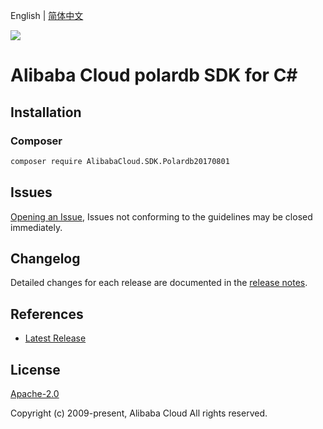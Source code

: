 English | [简体中文](README-CN.md)

![](https://aliyunsdk-pages.alicdn.com/icons/AlibabaCloud.svg)

# Alibaba Cloud polardb SDK for C#

## Installation

### Composer

```bash
composer require AlibabaCloud.SDK.Polardb20170801
```

## Issues

[Opening an Issue](https://github.com/aliyun/alibabacloud-csharp-sdk/issues/new), Issues not conforming to the guidelines may be closed immediately.

## Changelog

Detailed changes for each release are documented in the [release notes](./ChangeLog.md).

## References

* [Latest Release](https://github.com/aliyun/alibabacloud-csharp-sdk/)

## License

[Apache-2.0](http://www.apache.org/licenses/LICENSE-2.0)

Copyright (c) 2009-present, Alibaba Cloud All rights reserved.
